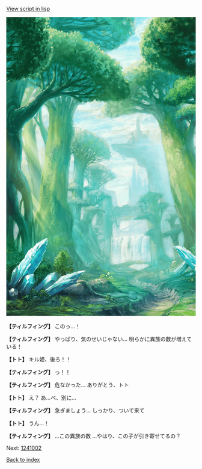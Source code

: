 [View script in lisp](../scripts/1240902.txt)

![forest.png](../images/backgrounds/forest.png)

**【ティルフィング】**
このっ…！

**【ティルフィング】**
やっぱり、気のせいじゃない…
明らかに異族の数が増えている！

**【トト】**
キル姫、後ろ！！

**【ティルフィング】**
っ！！

**【ティルフィング】**
危なかった…
ありがとう、トト

**【トト】**
え？
あ…べ、別に…

**【ティルフィング】**
急ぎましょう…
しっかり、ついて来て

**【トト】**
うん…！

**【ティルフィング】**
…この異族の数
…やはり、この子が引き寄せてるの？

Next: [1241002](1241002.md)

[Back to index](index.md)
